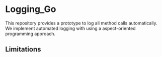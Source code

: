 # Logging_Go
This repository provides a prototype to log all method calls automatically. 
We implement automated logging with using a aspect-oriented programming approach.

## Limitations
